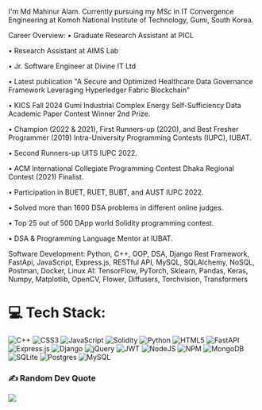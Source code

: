 I'm Md Mahinur Alam. Currently pursuing my MSc in IT Convergence Engineering at Komoh National Institute of Technology, Gumi, South Korea.

Career Overview:
• Graduate Research Assistant at PICL

• Research Assistant at AIMS Lab

• Jr. Software Engineer at Divine IT Ltd

• Latest publication "A Secure and Optimized Healthcare Data Governance Framework Leveraging Hyperledger Fabric Blockchain"

•	KICS Fall 2024 Gumi Industrial Complex Energy Self-Sufficiency Data Academic Paper Contest Winner 2nd Prize.

•	Champion (2022 & 2021), First Runners-up (2020), and Best Fresher Programmer (2019) Intra-University Programming Contests (IUPC), IUBAT. 

•	Second Runners-up UITS IUPC 2022.

•	ACM International Collegiate Programming Contest Dhaka Regional Contest (2021) Finalist. 

•	Participation in BUET, RUET, BUBT, and AUST IUPC 2022. 

•	Solved more than 1600 DSA problems in different online judges. 

•	Top 25 out of 500 DApp world Solidity programming contest.

•	DSA & Programming Language Mentor at IUBAT. 


Software Development: Python, C++, OOP, DSA, Django Rest Framework, FastApi, JavaScript, Express.js, RESTful API, MySQL, SQLAlchemy, NoSQL, Postman, Docker, Linux
AI: TensorFlow, PyTorch, Sklearn, Pandas, Keras, Numpy, Matplotlib, OpenCV, Flower, Diffusers, Torchvision, Transformers


<!-- 
## 🌐 Socials:
[![Discord](https://img.shields.io/badge/Discord-%237289DA.svg?logo=discord&logoColor=white)](https://discord.gg/Mahinur) [![Facebook](https://img.shields.io/badge/Facebook-%231877F2.svg?logo=Facebook&logoColor=white)](https://facebook.com/Mahinur Alam) [![LinkedIn](https://img.shields.io/badge/LinkedIn-%230077B5.svg?logo=linkedin&logoColor=white)](https://linkedin.com/in/Md. Mahinur Alam) [![Twitter](https://img.shields.io/badge/Twitter-%231DA1F2.svg?logo=Twitter&logoColor=white)](https://twitter.com/Mahinur Alam) 
-->

# 💻 Tech Stack:
![C++](https://img.shields.io/badge/c++-%2300599C.svg?style=flat&logo=c%2B%2B&logoColor=white) ![CSS3](https://img.shields.io/badge/css3-%231572B6.svg?style=flat&logo=css3&logoColor=white) ![JavaScript](https://img.shields.io/badge/javascript-%23323330.svg?style=flat&logo=javascript&logoColor=%23F7DF1E) ![Solidity](https://img.shields.io/badge/Solidity-%23363636.svg?style=flat&logo=solidity&logoColor=white) ![Python](https://img.shields.io/badge/python-3670A0?style=flat&logo=python&logoColor=ffdd54) ![HTML5](https://img.shields.io/badge/html5-%23E34F26.svg?style=flat&logo=html5&logoColor=white) ![FastAPI](https://img.shields.io/badge/FastAPI-005571?style=flat&logo=fastapi) ![Express.js](https://img.shields.io/badge/express.js-%23404d59.svg?style=flat&logo=express&logoColor=%2361DAFB) ![Django](https://img.shields.io/badge/django-%23092E20.svg?style=flat&logo=django&logoColor=white) ![jQuery](https://img.shields.io/badge/jquery-%230769AD.svg?style=flat&logo=jquery&logoColor=white) ![JWT](https://img.shields.io/badge/JWT-black?style=flat&logo=JSON%20web%20tokens) ![NodeJS](https://img.shields.io/badge/node.js-6DA55F?style=flat&logo=node.js&logoColor=white) ![NPM](https://img.shields.io/badge/NPM-%23000000.svg?style=flat&logo=npm&logoColor=white) ![MongoDB](https://img.shields.io/badge/MongoDB-%234ea94b.svg?style=flat&logo=mongodb&logoColor=white) ![SQLite](https://img.shields.io/badge/sqlite-%2307405e.svg?style=flat&logo=sqlite&logoColor=white) ![Postgres](https://img.shields.io/badge/postgres-%23316192.svg?style=flat&logo=postgresql&logoColor=white) ![MySQL](https://img.shields.io/badge/mysql-%2300f.svg?style=flat&logo=mysql&logoColor=white) <!--  ![Pandas](https://img.shields.io/badge/pandas-%23150458.svg?style=flat&logo=pandas&logoColor=white) ![NumPy](https://img.shields.io/badge/numpy-%23013243.svg?style=flat&logo=numpy&logoColor=white) ![PyTorch](https://img.shields.io/badge/PyTorch-%23EE4C2C.svg?style=flat&logo=PyTorch&logoColor=white) -->
<!-- 
# 📊 GitHub Stats:
![](https://github-readme-stats.vercel.app/api?username=mahinuralam&theme=dark&hide_border=false&include_all_commits=true&count_private=true)<br/>
![](https://github-readme-streak-stats.herokuapp.com/?user=mahinuralam&theme=dark&hide_border=false)<br/>
![](https://github-readme-stats.vercel.app/api/top-langs/?username=mahinuralam&theme=dark&hide_border=false&include_all_commits=true&count_private=true&layout=compact)
-->
<!-- 
## 🐦 Latest Tweet
[![](https://gtce.itsvg.in/api?username=Mahinur Alam)](https://github.com/VishwaGauravIn/github-twitter-card-embed)
-->

### ✍️ Random Dev Quote
![](https://quotes-github-readme.vercel.app/api?type=horizontal&theme=radical)

<!-- 
---
[![](https://visitcount.itsvg.in/api?id=mahinuralam&icon=5&color=0)](https://visitcount.itsvg.in)

Proudly created with GPRM ( https://gprm.itsvg.in ) -->
